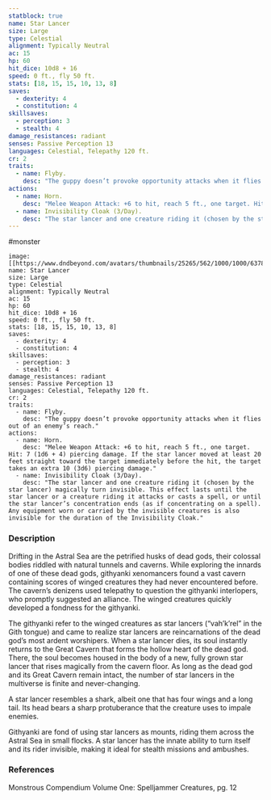 ```yaml
---
statblock: true
name: Star Lancer
size: Large
type: Celestial
alignment: Typically Neutral
ac: 15
hp: 60
hit_dice: 10d8 + 16
speed: 0 ft., fly 50 ft.
stats: [18, 15, 15, 10, 13, 8]
saves:
  - dexterity: 4
  - constitution: 4
skillsaves:
  - perception: 3
  - stealth: 4
damage_resistances: radiant
senses: Passive Perception 13
languages: Celestial, Telepathy 120 ft.
cr: 2
traits:
  - name: Flyby.
    desc: "The guppy doesn’t provoke opportunity attacks when it flies out of an enemy’s reach."
actions:
  - name: Horn.
    desc: "Melee Weapon Attack: +6 to hit, reach 5 ft., one target. Hit: 7 (1d6 + 4) piercing damage. If the star lancer moved at least 20 feet straight toward the target immediately before the hit, the target takes an extra 10 (3d6) piercing damage."
  - name: Invisibility Cloak (3/Day).
    desc: "The star lancer and one creature riding it (chosen by the star lancer) magically turn invisible. This effect lasts until the star lancer or a creature riding it attacks or casts a spell, or until the star lancer’s concentration ends (as if concentrating on a spell). Any equipment worn or carried by the invisible creatures is also invisible for the duration of the Invisibility Cloak."
---
```

#monster 

```statblock
image: [[https://www.dndbeyond.com/avatars/thumbnails/25265/562/1000/1000/637861450530101041.jpeg]]
name: Star Lancer
size: Large
type: Celestial
alignment: Typically Neutral
ac: 15
hp: 60
hit_dice: 10d8 + 16
speed: 0 ft., fly 50 ft.
stats: [18, 15, 15, 10, 13, 8]
saves:
  - dexterity: 4
  - constitution: 4
skillsaves:
  - perception: 3
  - stealth: 4
damage_resistances: radiant
senses: Passive Perception 13
languages: Celestial, Telepathy 120 ft.
cr: 2
traits:
  - name: Flyby.
    desc: "The guppy doesn’t provoke opportunity attacks when it flies out of an enemy’s reach."
actions:
  - name: Horn.
    desc: "Melee Weapon Attack: +6 to hit, reach 5 ft., one target. Hit: 7 (1d6 + 4) piercing damage. If the star lancer moved at least 20 feet straight toward the target immediately before the hit, the target takes an extra 10 (3d6) piercing damage."
  - name: Invisibility Cloak (3/Day).
    desc: "The star lancer and one creature riding it (chosen by the star lancer) magically turn invisible. This effect lasts until the star lancer or a creature riding it attacks or casts a spell, or until the star lancer’s concentration ends (as if concentrating on a spell). Any equipment worn or carried by the invisible creatures is also invisible for the duration of the Invisibility Cloak."
```

### Description

Drifting in the Astral Sea are the petrified husks of dead gods, their colossal bodies riddled with natural tunnels and caverns. While exploring the innards of one of these dead gods, githyanki xenomancers found a vast cavern containing scores of winged creatures they had never encountered before. The cavern’s denizens used telepathy to question the githyanki interlopers, who promptly suggested an alliance. The winged creatures quickly developed a fondness for the githyanki.

The githyanki refer to the winged creatures as star lancers (“vah’k’rel” in the Gith tongue) and came to realize star lancers are reincarnations of the dead god’s most ardent worshipers. When a star lancer dies, its soul instantly returns to the Great Cavern that forms the hollow heart of the dead god. There, the soul becomes housed in the body of a new, fully grown star lancer that rises magically from the cavern floor. As long as the dead god and its Great Cavern remain intact, the number of star lancers in the multiverse is finite and never-changing.

A star lancer resembles a shark, albeit one that has four wings and a long tail. Its head bears a sharp protuberance that the creature uses to impale enemies.

Githyanki are fond of using star lancers as mounts, riding them across the Astral Sea in small flocks. A star lancer has the innate ability to turn itself and its rider invisible, making it ideal for stealth missions and ambushes.

### References

Monstrous Compendium Volume One: Spelljammer Creatures, pg. 12
